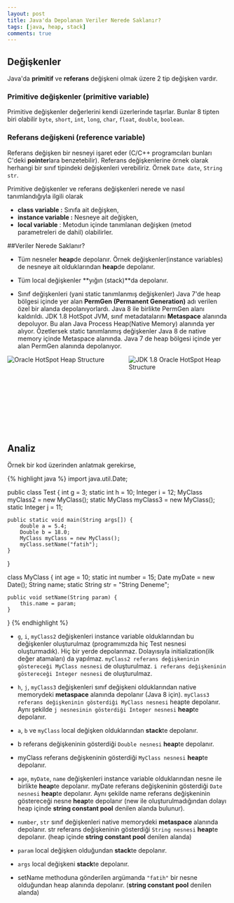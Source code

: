 ```yaml
---
layout: post
title: Java'da Depolanan Veriler Nerede Saklanır?
tags: [java, heap, stack]
comments: true
---
```


## Değişkenler

Java'da **primitif** ve **referans** değişkeni olmak üzere 2 tip değişken vardır.

### Primitive değişkenler (primitive variable)
Primitive değişkenler değerlerini kendi üzerlerinde taşırlar. Bunlar 8 tipten biri olabilir `byte`, `short`, `int`, `long`, `char`, `float`, `double`, `boolean`.

<!-- more -->

### Referans değişkeni (reference variable)
Referans değişken bir nesneyi işaret eder (C/C++ programcıları bunları C'deki **pointer**lara benzetebilir). Referans değişkenlerine örnek olarak herhangi bir sınıf tipindeki değişkenleri verebiliriz. Örnek `Date date`, `String str`.

Primitive değişkenler ve referans değişkenleri nerede ve nasıl tanımlandığıyla ilgili olarak

* **class variable :** Sınıfa ait değişken,
* **instance variable :** Nesneye ait değişken, 
* **local variable** : Metodun içinde tanımlanan değişken (metod parametreleri de dahil) olabilirler.

##Veriler Nerede Saklanır?
* Tüm nesneler **heap**de depolanır. Örnek değişkenler(instance variables) de nesneye ait olduklarından **heap**de depolanır.

* Tüm local değişkenler **yığın (stack)**da depolanır.

* Sınıf değişkenleri (yani static tanımlanmış değişkenler) Java 7'de heap bölgesi içinde yer alan **PermGen (Permanent Generation)** adı verilen özel bir alanda depolanıyorlardı. Java 8 ile birlikte PermGen alanı kaldırıldı. JDK 1.8 HotSpot JVM, sınıf metadatalarını **Metaspace** alanında depoluyor. Bu alan Java Process Heap(Native Memory) alanında yer alıyor. Özetlersek static tanımlanmış değişkenler Java 8 de native memory içinde Metaspace alanında. Java 7 de heap bölgesi içinde yer alan PermGen alanında depolanıyor.

<img style="max-width: 45%;" align="left" src="/images/javada-depolanan-veriler-nerede-saklanır/permgen.png" alt="Oracle HotSpot Heap Structure" height="auto">

<img style="max-width: 45%;" align="right" src="/images/javada-depolanan-veriler-nerede-saklanır/metaspace.png" alt="JDK 1.8 Oracle HotSpot Heap Structure" height="auto">

<br/><br/><br/><br/><br/><br/><br/><br/><br/><br/>

## Analiz

Örnek bir kod üzerinden anlatmak gerekirse, 

{% highlight java %}
import java.util.Date;

public class Test {
    int g = 3;
    static int h = 10;
    Integer i = 12;
    MyClass myClass2 = new MyClass();
    static MyClass myClass3 = new MyClass();
    static Integer j = 11;

    public static void main(String args[]) {
        double a = 5.4;
        Double b = 18.0;
        MyClass myClass = new MyClass();
        myClass.setName("fatih");
    }
}

class MyClass {
    int age = 10;
    static int number = 15;
    Date myDate = new Date();
    String name;
    static String str = "String Deneme";

    public void setName(String param) {
        this.name = param;
    }
}
{% endhighlight %}

* `g`, `i`, `myClass2` değişkenleri instance variable olduklarından bu değişkenler oluşturulmaz (programımızda hiç Test nesnesi oluşturmadık). Hiç bir yerde depolanmaz. Dolayısıyla initialization(ilk değer atamaları) da yapılmaz. `myClass2 referans değişkeninin göstereceği MyClass nesnesi` de oluşturulmaz. `i referans değişkeninin göstereceği Integer nesnesi` de oluşturulmaz.

* `h`, `j`, `myClass3` değişkenleri sınıf değişkeni olduklarından native memorydeki **metaspace** alanında depolanır (Java 8 için). `myClass3 referans değişkeninin gösterdiği MyClass nesnesi` heapte depolanır. Aynı şekilde `j nesnesinin gösterdiği Integer nesnesi` **heap**te depolanır.

* `a`, `b` ve `myClass` local değişken olduklarından **stack**te depolanır.

* b referans değişkeninin gösterdiği `Double nesnesi` **heap**te depolanır.

* myClass referans değişkeninin gösterdiği `MyClass nesnesi` **heap**te depolanır.

* `age`, `myDate`, `name` değişkenleri instance variable olduklarından nesne ile birlikte **heap**te depolanır. myDate referans değişkeninin gösterdiği `Date nesnesi` **heap**te depolanır. Aynı şekilde name referans değişkeninin göstereceği nesne **heap**te depolanır (new ile oluşturulmadığından dolayı heap içinde **string constant pool** denilen alanda bulunur).

* `number`, `str` sınıf değişkenleri native memorydeki **metaspace** alanında depolanır. str referans değişkeninin gösterdiği `String nesnesi` **heap**te depolanır. (heap içinde **string constant pool** denilen alanda)

* `param` local değişken olduğundan **stack**te depolanır.

* `args` local değişkeni **stack**te depolanır.

* setName methoduna gönderilen argümanda `"fatih"` bir nesne olduğundan heap alanında depolanır. (**string constant pool** denilen alanda)